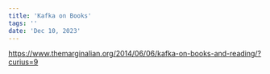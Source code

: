 ```yaml
---
title: 'Kafka on Books'
tags: ''
date: 'Dec 10, 2023'
---
```


https://www.themarginalian.org/2014/06/06/kafka-on-books-and-reading/?curius=9
